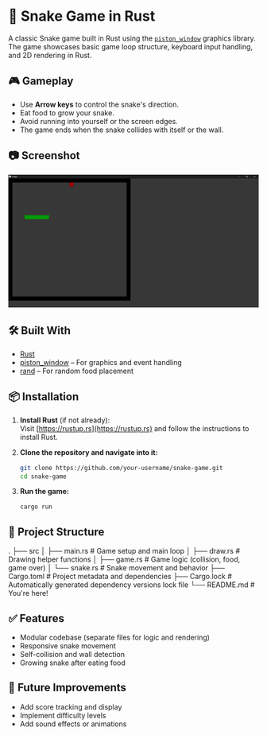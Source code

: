 # 🐍 Snake Game in Rust

A classic Snake game built in Rust using the [`piston_window`](https://crates.io/crates/piston_window) graphics library. The game showcases basic game loop structure, keyboard input handling, and 2D rendering in Rust.

## 🎮 Gameplay

- Use **Arrow keys** to control the snake's direction.
- Eat food to grow your snake.
- Avoid running into yourself or the screen edges.
- The game ends when the snake collides with itself or the wall.

## 📷 Screenshot
 
![Snake Game Screenshot](https://github.com/krishnag-12/SNAKE_GAME/blob/82815103f1ca6f6e4ecf0893289d52e8898e4357/Screenshot%202025-08-03%20173444.png)

## 🛠️ Built With

- [Rust](https://www.rust-lang.org/)
- [piston_window](https://crates.io/crates/piston_window) – For graphics and event handling
- [rand](https://crates.io/crates/rand) – For random food placement

## 📦 Installation

1. **Install Rust** (if not already):  
   Visit [https://rustup.rs](https://rustup.rs) and follow the instructions to install Rust.

2. **Clone the repository and navigate into it:**
   ```bash
   git clone https://github.com/your-username/snake-game.git
   cd snake-game
3. **Run the game:**
   ```bash
   cargo run

## 📁 Project Structure
.
├── src
│   ├── main.rs       # Game setup and main loop
│   ├── draw.rs       # Drawing helper functions
│   ├── game.rs       # Game logic (collision, food, game over)
│   └── snake.rs      # Snake movement and behavior
├── Cargo.toml        # Project metadata and dependencies
├── Cargo.lock        # Automatically generated dependency versions lock file
└── README.md         # You're here!

## ✅ Features
- Modular codebase (separate files for logic and rendering)
- Responsive snake movement
- Self-collision and wall detection
- Growing snake after eating food

## 🚧 Future Improvements
- Add score tracking and display
- Implement difficulty levels
- Add sound effects or animations
